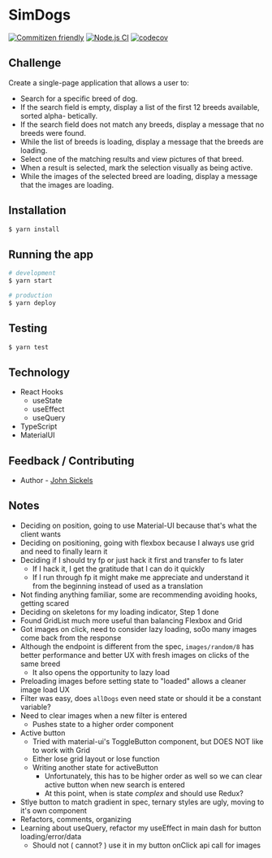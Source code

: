 # SimDogs

[![Commitizen friendly](https://img.shields.io/badge/commitizen-friendly-brightgreen.svg)](http://commitizen.github.io/cz-cli/)
[![Node.js CI](https://github.com/johnsickels/sim-dogs/actions/workflows/node.js.yml/badge.svg)](https://github.com/johnsickels/sim-dogs/actions/workflows/node.js.yml)
[![codecov](https://codecov.io/gh/johnsickels/sim-dogs/branch/main/graph/badge.svg)](https://codecov.io/gh/johnsickels/sim-dogs)

## Challenge

Create a single-page application that allows a user to:
- Search for a specific breed of dog.
- If the search field is empty, display a list of the first 12 breeds available, sorted alpha-
betically.
- If the search field does not match any breeds, display a message that no breeds were found.
- While the list of breeds is loading, display a message that the breeds are loading.
- Select one of the matching results and view pictures of that breed.
- When a result is selected, mark the selection visually as being active.
- While the images of the selected breed are loading, display a message that the images are loading.

## Installation

```bash
$ yarn install
```

## Running the app

```bash
# development
$ yarn start

# production
$ yarn deploy
```

## Testing

```bash
$ yarn test
```

## Technology

- React Hooks
  - useState
  - useEffect
  - useQuery
- TypeScript
- MaterialUI

## Feedback / Contributing

- Author - [John Sickels](https://github.com/johnsickels)

## Notes

- Deciding on position, going to use Material-UI because that's what the client wants
- Deciding on positioning, going with flexbox because I always use grid and need to finally learn it
- Deciding if I should try fp or just hack it first and transfer to fs later
  - If I hack it, I get the gratitude that I can do it quickly
  - If I run through fp it might make me appreciate and understand it from the beginning instead of used as a translation
- Not finding anything familiar, some are recommending avoiding hooks, getting scared
- Deciding on skeletons for my loading indicator, Step 1 done
- Found GridList much more useful than balancing Flexbox and Grid
- Got images on click, need to consider lazy loading, so0o many images come back from the response
- Although the endpoint is different from the spec, `images/random/8` has better performance and better UX with fresh images on clicks of the same breed
  - It also opens the opportunity to lazy load
- Preloading images before setting state to "loaded" allows a cleaner image load UX
- Filter was easy, does `allDogs` even need state or should it be a constant variable?
- Need to clear images when a new filter is entered
  - Pushes state to a higher order component
- Active button
  - Tried with material-ui's ToggleButton component, but DOES NOT like to work with Grid
  - Either lose grid layout or lose function
  - Writing another state for activeButton
    - Unfortunately, this has to be higher order as well so we can clear active button when new search is entered
    - At this point, when is state _complex_ and should use Redux?
- Stlye button to match gradient in spec, ternary styles are ugly, moving to it's own component
- Refactors, comments, organizing
- Learning about useQuery, refactor my useEffect in main dash for button loading/error/data
  - Should not ( cannot? ) use it in my button onClick api call for images
    